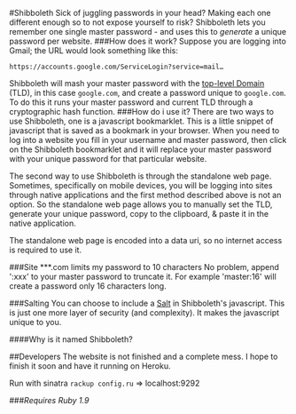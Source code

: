 #Shibboleth
Sick of juggling passwords in your head? Making each one different enough so to not expose yourself to risk? Shibboleth lets you remember one single master password - and uses this to *generate* a unique password per website.
###How does it work?
Suppose you are logging into Gmail; the URL would look something like this:

    https://accounts.google.com/ServiceLogin?service=mail…
Shibboleth will mash your master password with the [top-level Domain](http://en.wikipedia.org/wiki/Top-level_domain) (TLD), in this case `google.com`, and create a password unique to `google.com`. To do this it runs your master password and current TLD through a cryptographic hash function.
###How do i use it?
There are two ways to use Shibboleth, one is a javascript bookmarklet. This is a little snippet of javascript that is saved as a bookmark in your browser. When you need to log into a website you fill in your username and master password, then click on the Shibboleth bookmarklet and it will replace your master password with your unique password for that particular website.

The second way to use Shibboleth is through the standalone web page. Sometimes, specifically on mobile devices, you will be logging into sites through native applications and the first method described above is not an option. So the standalone web page allows you to manually set the TLD, generate your unique password, copy to the clipboard, & paste it in the native application.

The standalone web page is encoded into a data uri, so no internet access is required to use it.

###Site \*\*\*.com limits my password to 10 characters
No problem, append ':xxx' to your master password to truncate it. For example 'master:16' will create a password only 16 characters long.

###Salting
You can choose to include a [Salt](http://en.wikipedia.org/wiki/Salt_%28cryptography%29) in Shibboleth's javascript. This is just one more layer of security (and complexity). It makes the javascript unique to you.

####Why is it named Shibboleth?

##Developers
The website is not finished and a complete mess. I hope to finish it soon and have it running on Heroku.

Run with sinatra `rackup config.ru` => localhost:9292

###*Requires Ruby 1.9*
